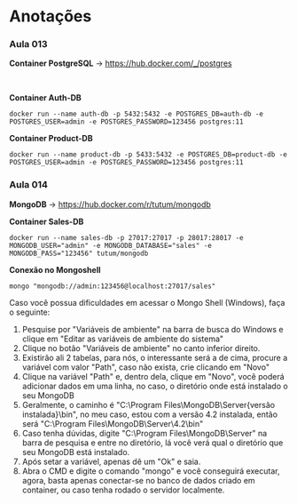 # Anotações

### **Aula 013**

**Container PostgreSQL** -> https://hub.docker.com/_/postgres

<br>

**Container Auth-DB**

```
docker run --name auth-db -p 5432:5432 -e POSTGRES_DB=auth-db -e POSTGRES_USER=admin -e POSTGRES_PASSWORD=123456 postgres:11
```

**Container Product-DB**

```
docker run --name product-db -p 5433:5432 -e POSTGRES_DB=product-db -e POSTGRES_USER=admin -e POSTGRES_PASSWORD=123456 postgres:11
```

### **Aula 014**

**MongoDB** -> https://hub.docker.com/r/tutum/mongodb

**Container Sales-DB**

```
docker run --name sales-db -p 27017:27017 -p 28017:28017 -e MONGODB_USER="admin" -e MONGODB_DATABASE="sales" -e MONGODB_PASS="123456" tutum/mongodb
```

**Conexão no Mongoshell**

```
mongo "mongodb://admin:123456@localhost:27017/sales"
```

Caso você possua dificuldades em acessar o Mongo Shell (Windows), faça o seguinte:

1. Pesquise por "Variáveis de ambiente" na barra de busca do Windows e clique em "Editar as variáveis de ambiente do sistema"
2. Clique no botão "Variáveis de ambiente" no canto inferior direito.
3. Existirão ali 2 tabelas, para nós, o interessante será a de cima, procure a variável com valor "Path", caso não exista, crie clicando em "Novo"
4. Clique na variável "Path" e, dentro dela, clique em "Novo", você poderá adicionar dados em uma linha, no caso, o diretório onde está instalado o seu MongoDB
5. Geralmente, o caminho é "C:\Program Files\MongoDB\Server\{versão instalada}\bin", no meu caso, estou com a versão 4.2 instalada, então será "C:\Program Files\MongoDB\Server\4.2\bin"
6. Caso tenha dúvidas, digite "C:\Program Files\MongoDB\Server" na barra de pesquisa e entre no diretório, lá você verá qual o diretório que seu MongoDB está instalado.
7. Após setar a variável, apenas dê um "Ok" e saia.
8. Abra o CMD e digite o comando "mongo" e você conseguirá executar, agora, basta apenas conectar-se no banco de dados criado em container, ou caso tenha rodado o servidor localmente.

